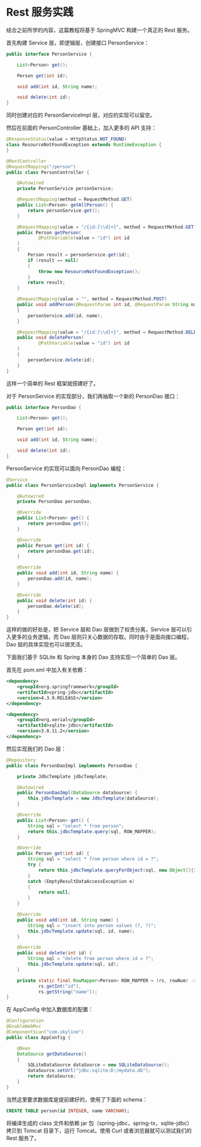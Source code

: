 Rest 服务实践
===========

结合之前所学的内容，这篇教程将基于 SpringMVC 构建一个真正的 Rest 服务。

首先构建 Service 层，即逻辑层，创建接口 PersonService：

```java
public interface PersonService {

    List<Person> get();

    Person get(int id);

    void add(int id, String name);

    void delete(int id);
}
```

同时创建对应的 PersonServiceImpl 层，对应的实现可以留空。

然后在前面的 PersonController 基础上，加入更多的 API 支持：

```java
@ResponseStatus(value = HttpStatus.NOT_FOUND)
class ResourceNotFoundException extends RuntimeException {
}

@RestController
@RequestMapping("/person")
public class PersonController {

    @Autowired
    private PersonService personService;

    @RequestMapping(method = RequestMethod.GET)
    public List<Person> getAllPerson() {
        return personService.get();
    }

    @RequestMapping(value = "/{id:[\\d]+}", method = RequestMethod.GET)
    public Person getPerson(
            @PathVariable(value = "id") int id
    )
    {
        Person result = personService.get(id);
        if (result == null)
        {
            throw new ResourceNotFoundException();
        }
        return result;
    }

    @RequestMapping(value = "", method = RequestMethod.POST)
    public void addPerson(@RequestParam int id, @RequestParam String name)
    {
        personService.add(id, name);
    }

    @RequestMapping(value = "/{id:[\\d]+}", method = RequestMethod.DELETE)
    public void deletePerson(
            @PathVariable(value = "id") int id
    )
    {
        personService.delete(id);
    }
}
```

这样一个简单的 Rest 框架就搭建好了。

对于 PersonService 的实现部分，我们再抽取一个新的 PersonDao 接口：

```java
public interface PersonDao {

    List<Person> get();

    Person get(int id);

    void add(int id, String name);

    void delete(int id);
}
```

PersonService 的实现可以面向 PersonDao 编程：

```java
@Service
public class PersonServiceImpl implements PersonService {

    @Autowired
    private PersonDao personDao;

    @Override
    public List<Person> get() {
        return personDao.get();
    }

    @Override
    public Person get(int id) {
        return personDao.get(id);
    }

    @Override
    public void add(int id, String name) {
        personDao.add(id, name);
    }

    @Override
    public void delete(int id) {
        personDao.delete(id);
    }
}
```

这样的做的好处是，把 Service 层和 Dao 层做到了权责分离，Service 层可以引入更多的业务逻辑，而 Dao 层则只关心数据的存取。同时由于是面向接口编程，Dao 层的具体实现也可以很灵活。

下面我们基于 SQLite 和 Spring 本身的 Dao 支持实现一个简单的 Dao 层。

首先在 pom.xml 中加入有关依赖：

```xml
<dependency>
    <groupId>org.springframework</groupId>
    <artifactId>spring-jdbc</artifactId>
    <version>4.3.9.RELEASE</version>
</dependency>

<dependency>
    <groupId>org.xerial</groupId>
    <artifactId>sqlite-jdbc</artifactId>
    <version>3.8.11.2</version>
</dependency>
```

然后实现我们的 Dao 层：

```java
@Repository
public class PersonDaoImpl implements PersonDao {

    private JdbcTemplate jdbcTemplate;

    @Autowired
    public PersonDaoImpl(DataSource dataSource) {
        this.jdbcTemplate = new JdbcTemplate(dataSource);
    }

    @Override
    public List<Person> get() {
        String sql = "select * from person";
        return this.jdbcTemplate.query(sql, ROW_MAPPER);
    }

    @Override
    public Person get(int id) {
        String sql = "select * from person where id = ?";
        try {
            return this.jdbcTemplate.queryForObject(sql, new Object[]{id}, ROW_MAPPER);
        }
        catch (EmptyResultDataAccessException e)
        {
            return null;
        }
    }

    @Override
    public void add(int id, String name) {
        String sql = "insert into person values (?, ?)";
        this.jdbcTemplate.update(sql, id, name);
    }

    @Override
    public void delete(int id) {
        String sql = "delete from person where id = ?";
        this.jdbcTemplate.update(sql, id);
    }

    private static final RowMapper<Person> ROW_MAPPER = (rs, rowNum) -> new Person(
            rs.getInt("id"),
            rs.getString("name"));
}
```

在 AppConfig 中加入数据库的配置：

```java
@Configuration
@EnableWebMvc
@ComponentScan("com.skyline")
public class AppConfig {

    @Bean
    DataSource getDataSource()
    {
        SQLiteDataSource dataSource = new SQLiteDataSource();
        dataSource.setUrl("jdbc:sqlite:D:/mydata.db");
        return dataSource;
    }
}
```

当然这里要求数据库是提前建好的，使用了下面的 schema：

```sql
CREATE TABLE person(id INTEGER, name VARCHAR);
```

将编译生成的 class 文件和依赖 jar 包（spring-jdbc，spring-tx，sqlite-jdbc）拷贝到 Tomcat 目录下，运行 Tomcat。使用 Curl 或者浏览器就可以测试我们的 Rest 服务了。